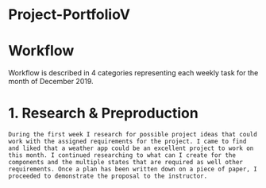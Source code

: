 # Project-PortfolioV

# Workflow
Workflow is described in 4 categories representing each weekly task for the month of December 2019.


# 1. Research & Preproduction
	During the first week I research for possible project ideas that could work with the assigned requirements for the project. I came to find and liked that a weather app could be an excellent project to work on this month. I continued researching to what can I create for the components and the multiple states that are required as well other requirements. Once a plan has been written down on a piece of paper, I proceeded to demonstrate the proposal to the instructor.